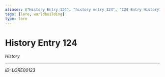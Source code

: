 ```yaml
---
aliases: ["History Entry 124", "history entry 124", "124 Entry History"]
tags: [lore, worldbuilding]
type: lore
---
```


# History Entry 124

*History*

---
*ID: LORE00123*